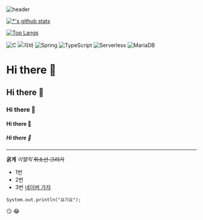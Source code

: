 ![header](https://capsule-render.vercel.app/api?type=shark&color=auto&height=300&section=header&text=깃허브%20특강&fontSize=90)

[![*'s github stats](https://github-readme-stats.vercel.app/api?username=ildanga)](https://github.com/ildanga)

[![Top Langs](https://github-readme-stats.vercel.app/api/top-langs/?username=ildanga)](https://github.com/ildanga/github-readme-stats)

![C](https://img.shields.io/badge/-C-123456?style=flat-square&logo=C&logoColor=black)
![자바](https://img.shields.io/badge/-자바-007396?style=flat&logo=Java&logoColor=ffffff)
![Spring](https://img.shields.io/badge/-Spring-6DB33F?style=for-the-badge&logo=Spring&logoColor=white)
![TypeScript](https://img.shields.io/badge/-TypeScript-3178C6?style=flat-square&logo=TypeScript&logoColor=white)
![Serverless](https://img.shields.io/badge/-Serverless-FD5750?style=flat-square&logo=Serverless&logoColor=magenta)
![MariaDB](https://img.shields.io/badge/-MariaDB-1F305F?style=flat-square&logo=mariadb&logoColor=white)

# Hi there 👋
## Hi there 👋
### Hi there 👋
#### Hi there 👋
##### Hi there 👋
---
**굵게**
*이탤릭*
~~취소선 그리기~~
* 1번
* 2번
* 3번
[네이버 가자](https://naver.com)
```
System.out.println("요기요");
```
:smirk:
:joy:
